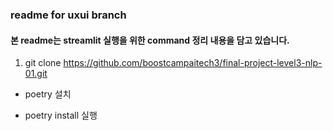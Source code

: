 ### readme for uxui branch
#### 본 readme는 streamlit 실행을 위한 command 정리 내용을 담고 있습니다. 

1. git clone https://github.com/boostcampaitech3/final-project-level3-nlp-01.git

* poetry 설치

* poetry install 실행